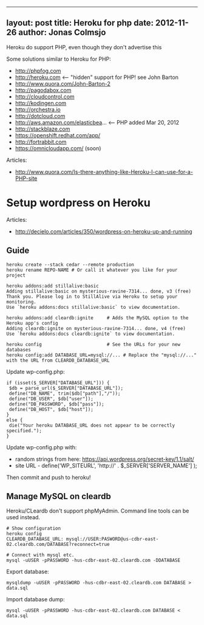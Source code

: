 
---
layout: post
title: Heroku for php
date: 2012-11-26
author: Jonas Colmsjo
---

Heroku do support PHP, even though they don't advertise this





Some solutions similar to Heroku for PHP:

* http://phpfog.com
* http://heroku.com <-- "hidden" support for PHP! see John Barton
 * http://www.quora.com/John-Barton-2
* http://pagodabox.com
* http://cloudcontrol.com
* http://kodingen.com
* http://orchestra.io
* http://dotcloud.com
* http://aws.amazon.com/elasticbea... <-- PHP added Mar 20, 2012
* http://stackblaze.com
* https://openshift.redhat.com/app/
* http://fortrabbit.com
* https://omnicloudapp.com/ (soon)

Articles:

 * http://www.quora.com/Is-there-anything-like-Heroku-I-can-use-for-a-PHP-site

# Setup wordpress on Heroku

Articles:

 * http://decielo.com/articles/350/wordpress-on-heroku-up-and-running

## Guide


```
heroku create --stack cedar --remote production
heroku rename REPO-NAME # Or call it whatever you like for your project

heroku addons:add stillalive:basic
Adding stillalive:basic on mysterious-ravine-7314... done, v3 (free)
Thank you. Please log in to StillAlive via Heroku to setup your monitoring.
Use `heroku addons:docs stillalive:basic` to view documentation.

heroku addons:add cleardb:ignite     # Adds the MySQL option to the Heroku app's config
Adding cleardb:ignite on mysterious-ravine-7314... done, v4 (free)
Use `heroku addons:docs cleardb:ignite` to view documentation.

heroku config                        # See the URLs for your new databases
heroku config:add DATABASE_URL=mysql://... # Replace the "mysql://..." with the URL from CLEARDB_DATABASE_URL
```

Update wp-config.php:
```
if (isset($_SERVER["DATABASE_URL"])) {
 $db = parse_url($_SERVER["DATABASE_URL"]);
 define("DB_NAME", trim($db["path"],"/"));
 define("DB_USER", $db["user"]);
 define("DB_PASSWORD", $db["pass"]);
 define("DB_HOST", $db["host"]);
}
else {
 die("Your heroku DATABASE_URL does not appear to be correctly specified.");
}
```

Update wp-config.php with:

 * random strings from here: https://api.wordpress.org/secret-key/1.1/salt/
 * site URL - define('WP_SITEURL', 'http://' . $_SERVER['SERVER_NAME'] );


Then commit and push to heroku!


## Manage MySQL on cleardb

Heroku/CLeardb don't support phpMyAdmin. Command line tools can be used instead.

```
# Show configuration
heroku config
CLEARDB_DATABASE_URL: mysql://USER:PASWORD@us-cdbr-east-02.cleardb.com/DATABASE?reconnect=true

# Connect with mysql etc.
mysql -uUSER -pPASSWORD -hus-cdbr-east-02.cleardb.com -DDATABASE
```

Export database:
```
mysqldump -uUSER -pPASSWORD -hus-cdbr-east-02.cleardb.com DATABASE > data.sql
```

Import database dump:
```
mysql -uUSER -pPASSWORD -hus-cdbr-east-02.cleardb.com DATABASE < data.sql
```
